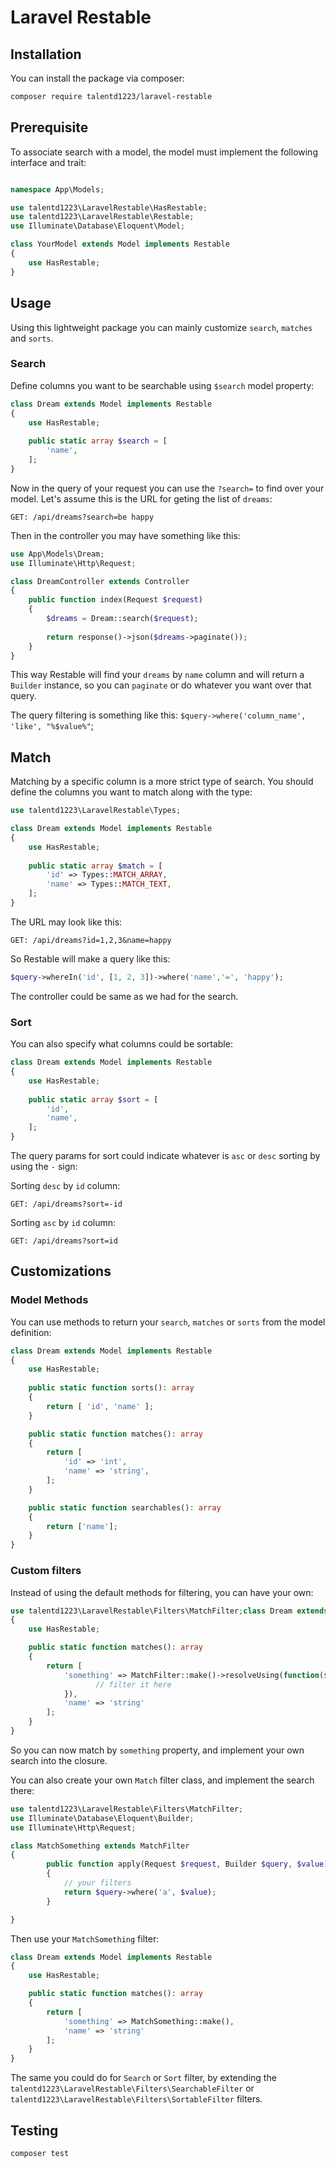 # Laravel Restable

## Installation

You can install the package via composer:

```bash
composer require talentd1223/laravel-restable
```

## Prerequisite

To associate search with a model, the model must implement the following interface and trait:

```php

namespace App\Models;

use talentd1223\LaravelRestable\HasRestable;
use talentd1223\LaravelRestable\Restable;
use Illuminate\Database\Eloquent\Model;

class YourModel extends Model implements Restable
{
    use HasRestable;
}
```

## Usage

Using this lightweight package you can mainly customize `search`, `matches` and `sorts`.

### Search

Define columns you want to be searchable using `$search` model property:

```php
class Dream extends Model implements Restable
{
    use HasRestable;
    
    public static array $search = [
        'name',
    ];
}
```

Now in the query of your request you can use the `?search=` to find over your model. Let's assume this is the URL for
geting the list of `dreams`:

```http request
GET: /api/dreams?search=be happy
```

Then in the controller you may have something like this:

```php
use App\Models\Dream;
use Illuminate\Http\Request;

class DreamController extends Controller
{
    public function index(Request $request)
    {
        $dreams = Dream::search($request);
        
        return response()->json($dreams->paginate());
    }
}
```

This way Restable will find your `dreams` by `name` column and will return a `Builder` instance, so you can `paginate`
or do whatever you want over that query.

The query filtering is something like this: `$query->where('column_name', 'like', "%$value%"`;

## Match

Matching by a specific column is a more strict type of search. You should define the columns you want to match along
with the type:

```php
use talentd1223\LaravelRestable\Types;

class Dream extends Model implements Restable
{
    use HasRestable;
    
    public static array $match = [
        'id' => Types::MATCH_ARRAY,
        'name' => Types::MATCH_TEXT,
    ];
}
```

The URL may look like this:

```http request
GET: /api/dreams?id=1,2,3&name=happy
```

So Restable will make a query like this:

```php
$query->whereIn('id', [1, 2, 3])->where('name','=', 'happy');
```

The controller could be same as we had for the search.

### Sort

You can also specify what columns could be sortable:

```php
class Dream extends Model implements Restable
{
    use HasRestable;
    
    public static array $sort = [
        'id',
        'name',
    ];
}
```

The query params for sort could indicate whatever is `asc` or `desc` sorting by using the `-` sign:

Sorting `desc` by `id` column:

```http request
GET: /api/dreams?sort=-id
```

Sorting `asc` by `id` column:

```http request
GET: /api/dreams?sort=id
```

## Customizations

### Model Methods

You can use methods to return your `search`, `matches` or `sorts` from the model definition:

```php
class Dream extends Model implements Restable
{
    use HasRestable;
    
    public static function sorts(): array
    {
        return [ 'id', 'name' ];
    }

    public static function matches(): array
    {
        return [
            'id' => 'int',
            'name' => 'string',
        ];
    }

    public static function searchables(): array
    {
        return ['name'];
    }
}
```

### Custom filters

Instead of using the default methods for filtering, you can have your own:

```php
use talentd1223\LaravelRestable\Filters\MatchFilter;class Dream extends Model implements Restable
{
    use HasRestable;

    public static function matches(): array
    {
        return [
            'something' => MatchFilter::make()->resolveUsing(function($request, $query) {
                   // filter it here
            }),
            'name' => 'string'
        ];
    }
}
```

So you can now match by `something` property, and implement your own search into the closure. 

You can also create your own `Match` filter class, and implement the search there:

```php
use talentd1223\LaravelRestable\Filters\MatchFilter;
use Illuminate\Database\Eloquent\Builder;
use Illuminate\Http\Request;

class MatchSomething extends MatchFilter
{
        public function apply(Request $request, Builder $query, $value): Builder
        {
            // your filters
            return $query->where('a', $value);
        }

}
```

Then use your `MatchSomething` filter:


```php
class Dream extends Model implements Restable
{
    use HasRestable;

    public static function matches(): array
    {
        return [
            'something' => MatchSomething::make(),
            'name' => 'string'
        ];
    }
}
```

The same you could do for `Search` or `Sort` filter, by extending the `talentd1223\LaravelRestable\Filters\SearchableFilter` or `talentd1223\LaravelRestable\Filters\SortableFilter` filters.

## Testing

```bash
composer test
```

